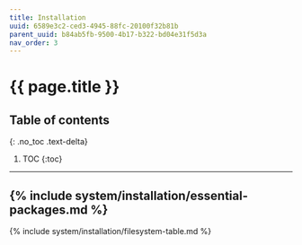 ```yaml
---
title: Installation
uuid: 6589e3c2-ced3-4945-88fc-20100f32b81b
parent_uuid: b84ab5fb-9500-4b17-b322-bd04e31f5d3a
nav_order: 3
---
```


# {{ page.title }}

## Table of contents
{: .no_toc .text-delta}

1. TOC
{:toc}

---

{% include system/installation/essential-packages.md %}
---
{% include system/installation/filesystem-table.md %}
